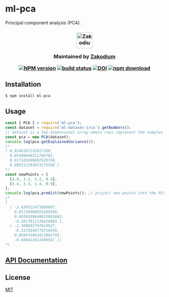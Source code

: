 # ml-pca

Principal component analysis (PCA).

<h3 align="center">

  <a href="https://www.zakodium.com">
    <img src="https://www.zakodium.com/brand/zakodium-logo-white.svg" width="50" alt="Zakodium logo" />
  </a>

  <p>
    Maintained by <a href="https://www.zakodium.com">Zakodium</a>
  </p>

[![NPM version][npm-image]][npm-url]
[![build status][ci-image]][ci-url]
[![DOI](https://zenodo.org/badge/DOI/10.5281/zenodo.7314532.svg)](https://doi.org/10.5281/zenodo.7314532)
[![npm download][download-image]][download-url]

</h3>

## Installation

`$ npm install ml-pca`

## Usage

```js
const { PCA } = require('ml-pca');
const dataset = require('ml-dataset-iris').getNumbers();
// dataset is a two-dimensional array where rows represent the samples and columns the features
const pca = new PCA(dataset);
console.log(pca.getExplainedVariance());
/*
[ 0.9246187232017269,
  0.05306648311706785,
  0.017102609807929704,
  0.005212183873275558 ]
*/
const newPoints = [
  [4.9, 3.2, 1.2, 0.4],
  [5.4, 3.3, 1.4, 0.9],
];
console.log(pca.predict(newPoints)); // project new points into the PCA space
/*
[
  [ -2.830722471866897,
    0.01139060953209596,
    0.0030369648815961603,
    -0.2817812120420965 ],
  [ -2.308002707614927,
    -0.3175048770719249,
    0.059976053412802766,
    -0.688413413360567 ]]
*/
```

## [API Documentation](https://mljs.github.io/pca/)

## License

[MIT](./LICENSE)

[npm-image]: https://img.shields.io/npm/v/ml-pca.svg
[npm-url]: https://npmjs.org/package/ml-pca
[ci-image]: https://github.com/mljs/pca/workflows/Node.js%20CI/badge.svg?branch=main
[ci-url]: https://github.com/mljs/pca/actions?query=workflow%3A%22Node.js+CI%22
[download-image]: https://img.shields.io/npm/dm/ml-pca.svg
[download-url]: https://npmjs.org/package/ml-pca
